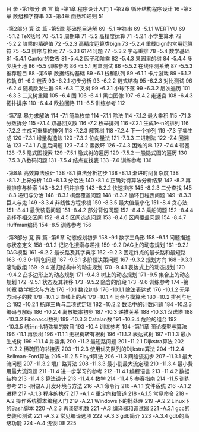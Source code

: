 目    录
-第1部分  语  言  篇
 -第1章  程序设计入门	1
 -第2章  循环结构程序设计	16
 -第3章  数组和字符串	33
 -第4章  函数和递归	51

-第2部分  算  法  篇
 -第5章  基础题目选解	69
	-5.1  字符串	69
	-5.1.1  WERTYU	69
	-5.1.2  TeX括号	70
	-5.1.3  周期串	71
	-5.2  高精度运算	71
	-5.2.1  小学生算术	72
	-5.2.2  阶乘的精确值	72
	-5.2.3  高精度运算类bign	73
	-5.2.4  重载bign的常用运算符	75
	-5.3  排序与检索	77
	-5.3.1  6174问题	77
	-5.3.2  字母重排	78
	-5.4  数学基础	81
	-5.4.1  Cantor的数表	81
	-5.4.2  因子和阶乘	82
	-5.4.3  果园里的树	84
	-5.4.4  多少块土地	86
	-5.5  训练参考	86
	-5.5.1  黑盒测试	86
	-5.5.2  在线评测系统	87
	-5.5.3  推荐题目	88
 -第6章  数据结构基础	89
	-6.1  栈和队列	89
	-6.1.1  卡片游戏	89
	-6.1.2  铁轨	91
	-6.2  链表	93
	-6.2.1  初步分析	93
	-6.2.2  链式结构	95
	-6.2.3  对比测试	96
	-6.2.4  随机数发生器	98
	-6.3  二叉树	99
	-6.3.1  小球下落	99
	-6.3.2  层次遍历	101
	-6.3.3  二叉树重建	105
	-6.4  图	106
	-6.4.1  黑白图像	107
	-6.4.2  走迷宫	108
	-6.4.3  拓扑排序	110
	-6.4.4  欧拉回路	111
	-6.5  训练参考	112

 -第7章  暴力求解法	114
	-7.1  简单枚举	114
	-7.1.1  除法	114
	-7.1.2  最大乘积	115
	-7.1.3  分数拆分	115
	-7.1.4  双基回文数	116
	-7.2  枚举排列	116
	-7.2.1  生成1～n的排列	116
	-7.2.2  生成可重集的排列	118
	-7.2.3  解答树	118
	-7.2.4  下一个排列	119
	-7.3  子集生成	120
	-7.3.1  增量构造法	120
	-7.3.2  位向量法	121
	-7.3.3  二进制法	122
	-7.4  回溯法	123
	-7.4.1  八皇后问题	123
	-7.4.2  素数环	126
	-7.4.3  困难的串	127
	-7.4.4  带宽	128
	-7.5  隐式图搜索	129
	-7.5.1  隐式树的遍历	129
	-7.5.2  一般隐式图的遍历	130
	-7.5.3  八数码问题	131
	-7.5.4  结点查找表	133
	-7.6  训练参考	136

 -第8章  高效算法设计	138
	-8.1  算法分析初步	138
	-8.1.1  渐进时间复杂度	138
	-8.1.2  上界分析	140
	-8.1.3  分治法	140
	-8.1.4  正确对待算法分析结果	142
	-8.2  再谈排序与检索	143
	-8.2.1  归并排序	143
	-8.2.2  快速排序	145
	-8.2.3  二分查找	145
	-8.3  递归与分治	148
	-8.3.1  棋盘覆盖问题	148
	-8.3.2  循环日程表问题	149
	-8.3.3  巨人与鬼	149
	-8.3.4  非线性方程求根	150
	-8.3.5  最大值最小化	151
	-8.4  贪心法	151
	-8.4.1  最优装载问题	151
	-8.4.2  部分背包问题	152
	-8.4.3  乘船问题	152
	-8.4.4  选择不相交区间	152
	-8.4.5  区间选点问题	153
	-8.4.6  区间覆盖问题	154
	-8.4.7  Huffman编码	154
	-8.5  训练参考	156

-第3部分  竞  赛  篇
 -第9章  动态规划初步	158
	-9.1  数字三角形	158
	-9.1.1  问题描述与状态定义	158
	-9.1.2  记忆化搜索与递推	159
	-9.2  DAG上的动态规划	161
	-9.2.1  DAG模型	161
	-9.2.2  最长路及其字典序	162
	-9.2.3  固定终点的最长路和最短路	163
	-9.3  0-1背包问题	167
	-9.3.1  多阶段决策问题	167
	-9.3.2  规划方向	168
	-9.3.3  滚动数组	169
	-9.4  递归结构中的动态规划	170
	-9.4.1  表达式上的动态规划	170
	-9.4.2  凸多边形上的动态规划	171
	-9.4.3  树上的动态规划	171
	-9.5  集合上的动态规划	172
	-9.5.1  状态及其转移	173
	-9.5.2  隐含的阶段	173
	-9.6  训练参考	174
 -第10章  数学概念与方法	176
	-10.1  数论初步	176
	-10.1.1  除法表达式	176
	-10.1.2  无平方因子的数	178
	-10.1.3  直线上的点	179
	-10.1.4  同余与模算术	180
	-10.2  排列与组合	182
	-10.2.1  杨辉三角与二项式定理	182
	-10.2.2  数论中的计数问题	184
	-10.2.3  编码与解码	186
	-10.2.4  离散概率初步	187
	-10.3  递推关系	188
	-10.3.1  汉诺塔	188
	-10.3.2  Fibonacci数列	189
	-10.3.3  Catalan数	191
	-10.3.4  危险的组合	192
	-10.3.5  统计n-k特殊集的数目	193
	-10.4  训练参考	194
 -第11章  图论模型与算法	196
	-11.1  再谈树	196
	-11.1.1  无根树转有根树	196
	-11.1.2  表达式树	197
	-11.1.3  最小生成树	199
	-11.1.4  并查集	200
	-11.2  最短路问题	201
	-11.2.1  Dijkstra算法	202
	-11.2.2  稀疏图的邻接表	203
	-11.2.3  使用优先队列的Dijkstra算法	204
	-11.2.4  Bellman-Ford算法	205
	-11.2.5  Floyd算法	206
	-11.3  网络流初步	207
	-11.3.1  最大流问题	207
	-11.3.2  增广路算法	208
	-11.3.3  最小割最大流定理	210
	-11.3.4  最小费用最大流问题	211
	-11.4  进一步学习的参考	212
	-11.4.1  编程语言	213
	-11.4.2  数据结构	213
	-11.4.3  算法设计	213
	-11.4.4  数学	214
	-11.4.5  参赛指南	214
	-11.5  训练参考	215
-附录A  开发环境与方法	216
	-A.1  命令行	216
	-A.1.1  文件系统	216
	-A.1.2  进程	217
	-A.1.3  程序的执行	217
	-A.1.4  重定向和管道	218
	-A.1.5  常见命令	218
	-A.2  操作系统脚本编程入门	219
	-A.2.1  Windows下的批处理	219
	-A.2.2  Linux下的Bash脚本	220
	-A.2.3  再谈随机数	221
	-A.3  编译器和调试器	221
	-A.3.1  gcc的安装和测试	221
	-A.3.2  常见编译选项	222
	-A.3.3  gdb简介	223
	-A.3.4  gdb的高级功能	224
	-A.4  浅谈IDE	225
